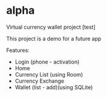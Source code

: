 # alpha
Virtual currency wallet project [test]

This project is a demo for a future app

Features:

+ Login (phone - activation)
+ Home
+ Currency List (using Room)
+ Currency Exchange
+ Wallet (list - add)(using SQLite)
